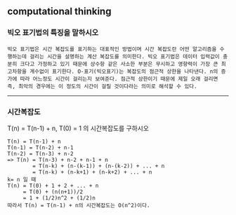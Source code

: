 ## computational thinking



### 빅오 표기법의 특징을 말하시오

```
빅오 표기법은 시간 복잡도를 표기하는 대표적인 방법이며 시간 복잡도란 어떤 알고리즘을 수행하는데 걸리는 시간을 설명하는 계산 복잡도를 의미한다. 빅오 표기법은 데이터 입력값이 충분히 크다고 가정하고 있기 때문에 상수항 같은 사소한 부분은 무시하고 영향력이 가장 큰 최고차항을 계수없이 표기한다. O-표기(빅오표기)는 복잡도의 점근적 상한을 나타낸다. n의 증가에 따라 어느정도 시간이 걸리는지 보여준다. 점근적 상한이기 때문에 제일 오래 걸리면 즉, 최악의 경우에는 이 정도의 시간이 걸릴 것이다라는 의미로 해석할 수 있다.
```



____

### 시간복잡도

T(n) = T(n-1) + n, T(0) = 1 의 시간복잡도를 구하시오

```
T(n) = T(n-1) + n
T(n-1) = T(n-2) + n-1
T(n-2) = T(n-3) + n-2
=> T(n) = T(n-3) + n-2 + n-1 + n
        = T(n-k) + (n-(k-1)) + (n-(k-2)) + ... + n
        = T(n-k) + (n-k+1) + (n-k+2) + ... + n
k= n 일 때
T(n) = T(0) + 1 + 2 + ... + n
     = T(0) + (n(n+1))/2
     = 1 + (1/2)n^2 + (1/2)n
따라서 T(n) = T(n-1) + n의 시간복잡도는 O(n^2)이다.
```



